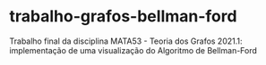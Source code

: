 # trabalho-grafos-bellman-ford
Trabalho final da disciplina MATA53 - Teoria dos Grafos 2021.1: implementação de uma visualização do Algoritmo de Bellman-Ford
